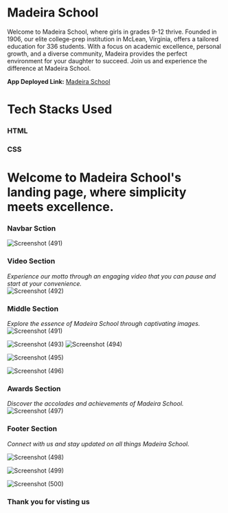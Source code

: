 # Madeira School

Welcome to Madeira School, where girls in grades 9-12 thrive. Founded in 1906, our elite college-prep institution in McLean, Virginia, offers a tailored education for 336 students. With a focus on academic excellence, personal growth, and a diverse community, Madeira provides the perfect environment for your daughter to succeed. Join us and experience the difference at Madeira School.

**App Deployed Link:** [Madeira School](https://fluffy-swan-a49f50.netlify.app/)

# Tech Stacks Used
### HTML
### CSS

# Welcome to Madeira School's landing page, where simplicity meets excellence.

### Navbar Sction
![Screenshot (491)](https://github.com/AbhishekRaskar/NetPuppy/assets/112754426/c4d58211-ac3c-4922-9df7-3c698049b349)



### Video Section
*Experience our motto through an engaging video that you can pause and start at your convenience.*
<br />
![Screenshot (492)](https://github.com/AbhishekRaskar/NetPuppy/assets/112754426/d3119141-36bf-478d-86ae-1d38a000f06c)




### Middle Section
*Explore the essence of Madeira School through captivating images.*
![Screenshot (491)](https://github.com/AbhishekRaskar/NetPuppy/assets/112754426/d99d4ae0-53fb-4caa-8854-263f847db926)

![Screenshot (493)](https://github.com/AbhishekRaskar/NetPuppy/assets/112754426/6cf1fe68-fa3b-421d-8a1c-1459eb00f437)
![Screenshot (494)](https://github.com/AbhishekRaskar/NetPuppy/assets/112754426/078f907c-4958-4931-9448-159e421a3d3b)

![Screenshot (495)](https://github.com/AbhishekRaskar/NetPuppy/assets/112754426/2cf4adec-24bc-4d1d-9670-7f2f4a6e3ae5)


![Screenshot (496)](https://github.com/AbhishekRaskar/NetPuppy/assets/112754426/e86e44b9-cacf-40c4-bd07-57b4d0d3bf2c)







### Awards Section
*Discover the accolades and achievements of Madeira School.*
![Screenshot (497)](https://github.com/AbhishekRaskar/NetPuppy/assets/112754426/d3be0875-c85d-4cce-ae33-cfcb08ba424b)




### Footer Section
*Connect with us and stay updated on all things Madeira School.*

![Screenshot (498)](https://github.com/AbhishekRaskar/NetPuppy/assets/112754426/08cf237c-fdf4-4840-98dd-a55077db56fa)


![Screenshot (499)](https://github.com/AbhishekRaskar/NetPuppy/assets/112754426/fde0f50f-5d05-4bdc-8022-cc2d98caf644)


![Screenshot (500)](https://github.com/AbhishekRaskar/NetPuppy/assets/112754426/a36b8504-b213-425e-aade-d51cf7124e9a)




### Thank you for visting us 
